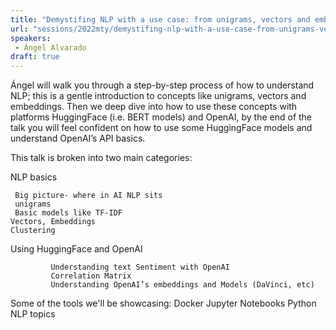 ```yaml
---
title: "Demystifing NLP with a use case: from unigrams, vectors and embeddings to BERT models, HuggingFace and OpenAI"
url: "sessions/2022mty/demystifing-nlp-with-a-use-case-from-unigrams-vectors-and-embeddings-to-bert-models-huggingface-and-openai"
speakers:
 - Ángel Alvarado
draft: true
---
```


Ángel will walk you through a step-by-step process of how to understand NLP; this is a gentle introduction to concepts like unigrams, vectors and embeddings. Then we deep dive into how to use these concepts with platforms HuggingFace (i.e. BERT models) and OpenAI, by the end of the talk you will feel confident on how to use some HuggingFace models and understand OpenAI’s API basics.
 
This talk is broken into two main categories:

NLP basics

     Big picture- where in AI NLP sits
     unigrams
     Basic models like TF-IDF
    Vectors, Embeddings
    Clustering 

Using HuggingFace and OpenAI

             Understanding text Sentiment with OpenAI
             Correlation Matrix
             Understanding OpenAI’s embeddings and Models (DaVinci, etc)

Some of the tools we'll be showcasing:
Docker
Jupyter Notebooks
Python
NLP topics